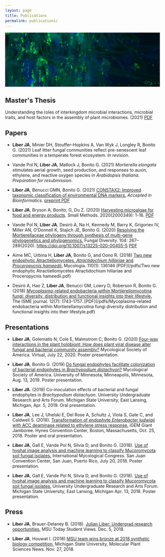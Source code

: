 ```yaml
---
layout: page
title: Publications
permalink: publications/
---
```

![Fluorescent green Enterobacter ludwigii on Brachypodium roots](../images/bacteria_on_roots.jpg)

## Master's Thesis

Understanding the roles of interkingdom microbial interactions, microbial traits, and host factors in the assembly of plant microbiomes. (2021) [PDF](/pdfs/Masters_Thesis_Liber_Julian_final.pdf)

## Papers

- **Liber JA**, Minier DH, Stouffer-Hopkins A, Van Wyk J, Longley R, Bonito G. (2021) Leaf litter fungal communities reflect pre-senescent leaf communities in a temperate forest ecosystem. *In revision*.

- Vande Pol N, **Liber JA**, Matlock J, Bonito G. (2021) *Mortierella elongata* stimulates aerial growth, seed production, and responses to auxin, ethylene, and reactive oxygen species in *Arabidopsis thaliana*. *Preparation for resubmission*.

- **Liber JA**, Benucci GMN, Bonito G. (2021) [CONSTAX2:  Improved taxonomic classification of environmental DNA markers.](https://academic.oup.com/bioinformatics/advance-article-abstract/doi/10.1093/bioinformatics/btab347/6271412) *Accepted in Bioinformatics*. [preprint PDF](https://www.biorxiv.org/content/10.1101/2021.02.15.430803v1.full.pdf)


- **Liber JA**, Bryson A, Bonito, G, Du Z. (2020) [Harvesting microalgae for food and energy products](https://onlinelibrary.wiley.com/doi/abs/10.1002/smtd.202000349). Small Methods. 2020(2000349): 1-16. [PDF](/pdfs/smtd.202000349.pdf)


- Vande Pol N, **Liber JA**, Desirò A, Na H, Kennedy M, Barry K, Grigoriev IV, Miller AN, O’Donnell K, Stajich JE, Bonito G. (2020) [Resolving the Mortierellaceae phylogeny through synthesis of multi-gene phylogenetics and phylogenomics.](https://link.springer.com/article/10.1007/s13225-020-00455-5) Fungal Diversity. 104: 267–289(2020). https://doi.org/10.1007/s13225-020-00455-5 [PDF](/pdfs/Vandepol2020_Article_ResolvingTheMortierellaceaePhy.pdf)


- Aime MC, Urbina H, **Liber JA**, Bonito G, and Oono R. (2018) [Two new endophytic Atractiellomycetes, <i>Atractidochium hillariae</i> and <i>Proceropycnis hameedii</i>.](https://www.tandfonline.com/doi/abs/10.1080/00275514.2018.1446650) Mycologia. 110(1): 136146 [PDF](/pdfs/Two new endophytic Atractiellomycetes Atractidochium hillariae and Proceropycnis hameedii.pdf)

- Desirò A, Hao Z, **Liber JA**, Benucci GM, Lowry D, Roberson R, Bonito G. (2018) [<i>Mycoplasma</i>-related endobacteria within Mortierellomycotina fungi: diversity, distribution and functional insights into their lifestyle.](https://www.nature.com/articles/s41396-018-0053-9) The ISME journal. 12(7): 1743-1757. [PDF](/pdfs/Mycoplasma-related endobacteria within Mortierellamycotina fungi diversity distribution and functional insights into their lifestyle.pdf)

## Presentations
-   **Liber JA**, Golematis N, Cole E, Malmstrom C, Bonito G. (2020) [Four-way interactions in the plant holobiont: How does plant viral disease alter fungal and bacterial community assembly?](/pdfs/MSA_poster_2020.pdf) Mycological Society of America. Virtual, July 22, 2020. Poster presentation.

- **Liber JA**, Bonito G. (2019) [Do fungal endophytes facilitate colonization of bacterial endophytes in <i>Brachypodium distachyon</i>?](/pdfs/Julian_MSA2019_poster.pdf) Mycological Society of America. University of Minnesota, Minneapolis, Minnesota, Aug. 13, 2019. Poster presentation.

- **Liber JA**. (2019) Co-inoculation effects of bacterial and fungal endophytes in <i>Brachypodium distachyon</i>. University Undergraduate Research and Arts Forum. Michigan State University, East Lansing, Michigan, Apr. 5, 2019. Oral presentation.

- **Liber JA**, Lee J, Uhelski E, Del Rose A, Schultz J, Viola S, Gate C, and Caldwell S. (2018). [Transformation of endophyte <i>Enterobacter ludwigii</i> with ACC deaminase related to ethylene stress response.](/pdfs/2018_iGEM_Jamboree_Poster_UPDATED_Liber.pdf) iGEM Giant Jamboree. Hynes Convention Center, Boston, Massachusetts, Oct. 25, 2018. Poster and oral presentation.

- **Liber JA**, Gall E, Vande Pol N, Silvia D, and Bonito G. (2018). [Use of hyphal image analysis and machine learning to classify Mucoromycota soil fungal isolates.](/pdfs/IMC11_Poster_Liber.pdf) International Mycological Congress. San Juan Convention Center, San Juan, Puerto Rico, July 20, 2018. Poster presentation.

- **Liber JA**, Gall E, Vande Pol N, Silvia D, and Bonito G. (2018). [Use of hyphal image analysis and machine learning to classify Mucoromycota soil fungal isolates.](/pdfs/UURAF18_Poster.pdf) University Undergraduate Research and Arts Forum. Michigan State University, East Lansing, Michigan Apr. 13, 2018. Poster presentation.

## Press

- **Liber JA**, Brauer-Delaney B. (2018). [Julian Liber: Undergrad research opportunities.](https://msutoday.msu.edu/360/2018/julian-liber-undergrad-research-opportunities/) MSU Today Student Views. Dec. 5, 2018.

- **Liber JA**, Houwat I. (2018) [MSU team wins bronze at 2018 synthetic biology competition.](https://research.msu.edu/msu-team-wins-bronze-at-2018-synthetic-biology-competition/) Michigan State University, Molecular Plant Sciences News. Nov. 27, 2018.
